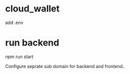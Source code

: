 # cloud_wallet

add .env

# run backend
npm run start

Configure seprate sub domain for backend and frontend..
